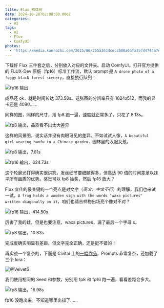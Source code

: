 ```yaml
---
title: Flux 初体验
date: 2024-10-28T02:08:00.000Z
categories:
  - AI
tags:
  - AI
  - Flux
  - ComfyUI
photos:
  - 'https://media.kaerozhi.com/2025/06/255a263dceccb80a6bfa357d4744a7d5.webp'
---
```

下载好 Flux 三件套之后，分别放入对应的文件夹。启动 ComfyUI，打开官方提供的 FLUX-Dev 原版（fp16）标准工作流，默认 prompt 是 `A drone photo of a foggy black forest scenery`，直接执行队列！



![fp16 输出](https://media.kaerozhi.com/2025/06/32c43dc3bcdb9295259c836340a7d910.webp)

成品还 ok，就是时间长达 373.58s。这张图的分辨率只有 1024x512，而我的显卡还是 4090……

同样的图，同样的尺寸，用 fp8 跑一遍，速度就正常多了，只花了 8.13s。

![fp8 输出，品质看不出太大差异](https://media.kaerozhi.com/2025/06/a6f858b6cd7da1051c1b86f26450f50a.webp)

这样的风景图，说实话并没有肉眼可见的差异。不如试试人像，`A beautiful girl wearing hanfu in a Chinese garden`，园林里的汉服女孩。

![fp8 输出，7.81s](https://media.kaerozhi.com/2025/06/eaa04dfae37a91915a58e85a7b0a9d3c.webp)

![fp16 输出，624.73s](https://media.kaerozhi.com/2025/06/a614d68b630f11cf1c611540d8e2ee3e.webp)

这个轮廓光打得确实很讲究，发丝细节要细腻得多，但高达 90 倍的时间差足以抹平所有画质的优势。感觉可以 fp8 抽奖，然后 fp16 放大？

Flux 宣传的最关键的一个亮点是对文字（*英文，中文不行*）的理解，我们也来试一试。`A frog holds a wooden sign with the words "waxa pictures" written diagonally on it`，咱们也请吉祥物出场亮个像对不对？

![fp16 输出，414.50s](https://media.kaerozhi.com/2025/06/886ad458358ecc470f9cc26e14271a41.webp)

厉害了我的蛙，但是也要注意，waxa pictures，漏了最后一个字母 s。

![fp8 输出，10.83s](https://media.kaerozhi.com/2025/06/aee1c2854a97b93fd7947c20cc959ddc.webp)

完成度确实明显有差距，但文字完全正确，还是挺不错的！

再实战一个复杂的，下面是 Civitai 上的[一幅作品](https://civitai.com/images/36862637)，Prompts 非常复杂，还加载了三个 lora：

![@VelvetS](https://media.kaerozhi.com/2025/06/3c57ebbebb1ed2937f4a38dcc729a202.webp)

我们使用相同的 Seed 和参数，分别用 fp8 和 fp16 跑一遍，看看差距会多大。

![fp8 输出，16.98s](https://media.kaerozhi.com/2025/06/eee4a89973e1e685ee238c390a969df6.webp)

fp16 没跑出来，不知道哪里出错了……
